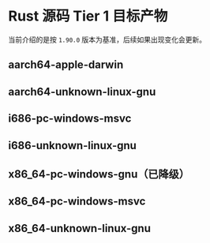 # Rust 源码 Tier 1 目标产物

当前介绍的是按 `1.90.0` 版本为基准，后续如果出现变化会更新。

## aarch64-apple-darwin

## aarch64-unknown-linux-gnu

## i686-pc-windows-msvc

## i686-unknown-linux-gnu

## x86_64-pc-windows-gnu（已降级）

## x86_64-pc-windows-msvc

## x86_64-unknown-linux-gnu
